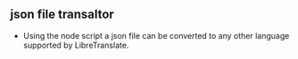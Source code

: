 ## json file transaltor
- Using the node script a json file can be converted to any other language supported by LibreTranslate.